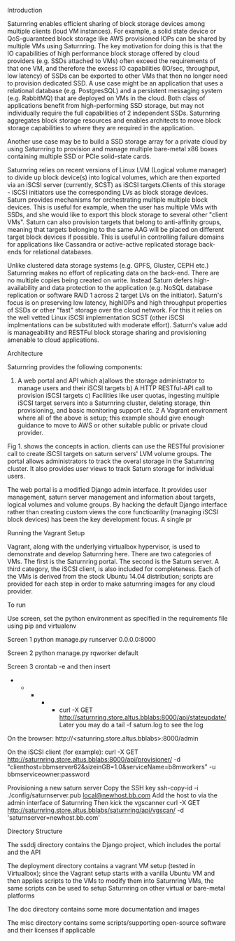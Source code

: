 Introduction

Saturnring enables efficient sharing of block storage devices among multiple clients (loud VM instances). For example, a solid state device or QoS-guaranteed block storage like AWS provisioned IOPs can be shared by multiple VMs using Saturnring. The key motivation for doing this is that the IO capabilities of high performance block storage offered by cloud providers (e.g. SSDs attached to VMs) often exceed the requirements of that one VM, and therefore the excess IO capabilities (IO/sec, throughput, low latency) of SSDs can be exported to other VMs that then no longer need to provision dedicated SSD. A use case might be an application that uses a relational database (e.g. PostgresSQL) and a persistent messaging system (e.g. RabbitMQ) that are deployed on VMs in the cloud. Both class of applications benefit from high-performing SSD storage, but may not individually require the full capabilities of 2 independent SSDs. Saturnring aggregates block storage resources and enables architects to move block storage capabilities to where they are required in the application.

Another use case may be to build a SSD storage array for a private cloud by using Saturnring to provision and manage multiple bare-metal x86 boxes containing multiple SSD or PCIe solid-state cards.

Saturnring relies on recent versions of Linux LVM (Logical volume manager) to divide up block device(s) into logical volumes, which are then exported via an iSCSI server (currently, SCST) as iSCSI targets.Clients of this storage - iSCSI initiators use the corresponding LVs as block storage devices. Saturn provides mechanisms for orchestrating multiple multiple block devices. This is useful for example, when the user has multiple VMs with SSDs, and she would like to export this block storage to several other "client VMs". Saturn can also provision targets that belong to anti-affinity groups, meaning that targets belonging to the same AAG will be placed on different target block devices if possible. This is useful in controlling failure domains for applications like Cassandra or active-active replicated storage back-ends for relational databases.

Unlike clustered data storage systems (e.g. GPFS, Gluster, CEPH etc.) Saturnring makes no effort of replicating data on the back-end. There are no multiple copies being created on write. Instead Saturn defers high-availability and data protection to the application (e.g. NoSQL database replication or software RAID 1 across 2 target LVs on the initiator). Saturn's focus is on preserving low latency, highIOPs and high throughput properties of SSDs or other "fast" storage over the cloud network. For this it relies on the well vetted Linux iSCSI implementation SCST (other iSCSI implmentations can be substituted with moderate effort). Saturn's value add is manageability and RESTFul block storage sharing and provisioning amenable to cloud applications.

Architecture

Saturnring provides the following components:

1. A web portal and API which 
a)allows the storage administrator to manage users and their iSCSI targets
b) A HTTP RESTful-API call to provision iSCSI targets
c) Facilities like user quotas, ingesting multiple iSCSI target servers into a Saturnring cluster, deleting storage, thin provisioning, and basic monitoring support etc.
2 A Vagrant environment where all of the above is setup; this example should give enough guidance to move to AWS or other suitable public or private cloud provider.

Fig 1. shows the concepts in action. clients can use the RESTful provisioner call to create iSCSI targets on saturn servers' LVM volume groups. The portal allows administrators to track the overal storage in the Saturnring cluster. It also provides user views to track Saturn storage for individual users.

The web portal is a modified Django admin interface. It provides user management, saturn server management and information about targets, logical volumes and volume groups. By hacking the default Django interface rather than creating custom views the core functioanlity  (managing iSCSI block devices) has been the key development focus. A single pr


Running the Vagrant Setup

Vagrant, along with the underlying virtualbox hypervisor, is used to demonstrate and develop Saturnring here. There are two categories of VMs. The first is the Saturnring portal. The second is the Saturn server. A third category, the iSCSI client, is also included for completeness. Each of the VMs is derived from the stock Ubuntu 14.04 distribution; scripts are provided for each step in order to make saturnring images for any cloud provider.






To run

Use screen, set the python environment as specified in the requirements file using pip and virtualenv

Screen 1
python manage.py runserver 0.0.0.0:8000

Screen 2
python manage.py rqworker default

Screen 3
crontab -e and then insert
* * * * * curl -X GET http://saturnring.store.altus.bblabs:8000/api/stateupdate/
Later you may do a tail -f saturn.log to see the log

On the browser:
http://<satunring.store.altus.bblabs>:8000/admin

On the iSCSI client (for example):
curl -X GET http://saturnring.store.altus.bblabs:8000/api/provisioner/ -d "clienthost=bbmserver62&sizeinGB=1.0&serviceName=b8mworkers" -u bbmserviceowner:password

Provisioning a new saturn server
Copy the SSH key
ssh-copy-id -i ./config/saturnserver.pub local@newhost.bb.com
Add the host to via the admin interface of Saturnring
Then kick the vgscanner
curl -X GET http://saturnring.store.altus.bblabs/saturnring/api/vgscan/ -d 'saturnserver=newhost.bb.com'

Directory Structure

The ssddj directory contains the Django project, which includes the portal and the API 

The deployment directory contains a vagrant VM setup (tested in Virtualbox); since the Vagrant setup starts with a vanilla Ubuntu VM and then applies scripts to the VMs to modify them into Saturnring VMs, the same scripts can be used to setup Saturnring on other virtual or bare-metal platforms

The doc directory contains some more documentation and images

The misc directory contains some scripts/supporting open-source software and their licenses if applicable

